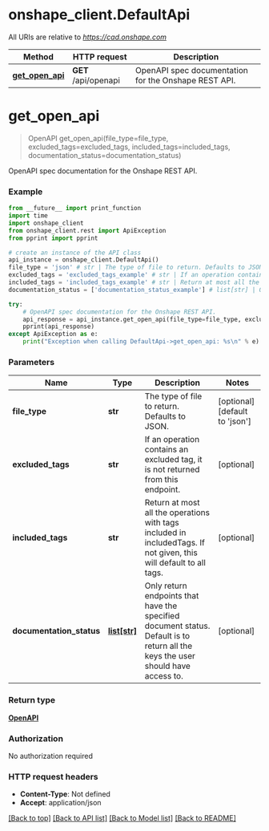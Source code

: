 # onshape_client.DefaultApi

All URIs are relative to *https://cad.onshape.com*

Method | HTTP request | Description
------------- | ------------- | -------------
[**get_open_api**](DefaultApi.md#get_open_api) | **GET** /api/openapi | OpenAPI spec documentation for the Onshape REST API.


# **get_open_api**
> OpenAPI get_open_api(file_type=file_type, excluded_tags=excluded_tags, included_tags=included_tags, documentation_status=documentation_status)

OpenAPI spec documentation for the Onshape REST API.

### Example
```python
from __future__ import print_function
import time
import onshape_client
from onshape_client.rest import ApiException
from pprint import pprint

# create an instance of the API class
api_instance = onshape_client.DefaultApi()
file_type = 'json' # str | The type of file to return. Defaults to JSON. (optional) (default to 'json')
excluded_tags = 'excluded_tags_example' # str | If an operation contains an excluded tag, it is not returned from this endpoint. (optional)
included_tags = 'included_tags_example' # str | Return at most all the operations with tags included in includedTags. If not given, this will default to all tags. (optional)
documentation_status = ['documentation_status_example'] # list[str] | Only return endpoints that have the specified document status. Default is to return all the keys the user should have access to. (optional)

try:
    # OpenAPI spec documentation for the Onshape REST API.
    api_response = api_instance.get_open_api(file_type=file_type, excluded_tags=excluded_tags, included_tags=included_tags, documentation_status=documentation_status)
    pprint(api_response)
except ApiException as e:
    print("Exception when calling DefaultApi->get_open_api: %s\n" % e)
```

### Parameters

Name | Type | Description  | Notes
------------- | ------------- | ------------- | -------------
 **file_type** | **str**| The type of file to return. Defaults to JSON. | [optional] [default to &#39;json&#39;]
 **excluded_tags** | **str**| If an operation contains an excluded tag, it is not returned from this endpoint. | [optional] 
 **included_tags** | **str**| Return at most all the operations with tags included in includedTags. If not given, this will default to all tags. | [optional] 
 **documentation_status** | [**list[str]**](str.md)| Only return endpoints that have the specified document status. Default is to return all the keys the user should have access to. | [optional] 

### Return type

[**OpenAPI**](OpenAPI.md)

### Authorization

No authorization required

### HTTP request headers

 - **Content-Type**: Not defined
 - **Accept**: application/json

[[Back to top]](#) [[Back to API list]](../README.md#documentation-for-api-endpoints) [[Back to Model list]](../README.md#documentation-for-models) [[Back to README]](../README.md)

